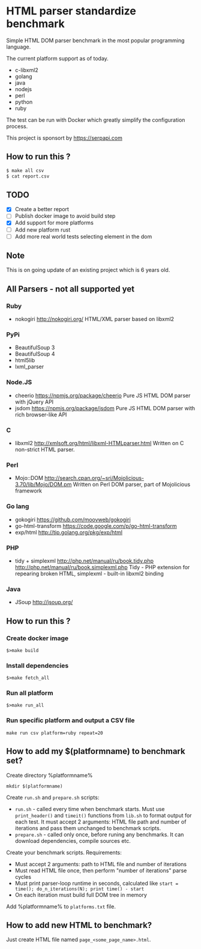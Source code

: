 HTML parser standardize benchmark
======================

Simple HTML DOM parser benchmark in the most popular programming language.

The current platform support as of today.
 * c-libxml2
 * golang
 * java
 * nodejs
 * perl
 * python
 * ruby

The test can be run with Docker which greatly simplify the configuration process.

This project is sponsort by https://serpapi.com

How to run this ?
---
```bash
$ make all csv
$ cat report.csv
```

TODO
---
 - [x] Create a better report
 - [ ] Publish docker image to avoid build step
 - [x] Add support for more platforms
 - [ ] Add new platform rust
 - [ ] Add more real world tests selecting element in the dom
 
Note
---
This is on going update of an existing project which is 6 years old.

All Parsers - not all supported yet
---

### Ruby

* nokogiri
  http://nokogiri.org/
  HTML/XML parser based on libxml2

### PyPi

* BeautifulSoup 3
* BeautifulSoup 4
* html5lib
* lxml_parser

### Node.JS

* cheerio
  https://npmjs.org/package/cheerio
  Pure JS HTML DOM parser with jQuery API
* jsdom
  https://npmjs.org/package/jsdom
  Pure JS HTML DOM parser with rich browser-like API

### C

* libxml2
  http://xmlsoft.org/html/libxml-HTMLparser.html
  Written on C non-strict HTML parser.

### Perl

* Mojo::DOM
  http://search.cpan.org/~sri/Mojolicious-3.70/lib/Mojo/DOM.pm
  Written on Perl DOM parser, part of Mojolicious framework

### Go lang

* gokogiri
  https://github.com/moovweb/gokogiri
* go-html-transform
  https://code.google.com/p/go-html-transform
* exp/html
  http://tip.golang.org/pkg/exp/html

### PHP

* tidy + simplexml
  http://php.net/manual/ru/book.tidy.php http://php.net/manual/ru/book.simplexml.php
  Tidy - PHP extension for repearing broken HTML, simplexml - built-in libxml2 binding


### Java

* JSoup http://jsoup.org/


How to run this ?
-----------

### Create docker image
```
$>make build
```

### Install dependencies
```
$>make fetch_all
```

### Run all platform
```
$>make run_all
```

### Run specific platform and output a CSV file

```
make run csv platform=ruby repeat=20
```


How to add my $(platformname) to benchmark set?
----------------------------------------------

Create directory %platformname%

    mkdir $(platformname)

Create `run.sh` and `prepare.sh` scripts:

* `run.sh` - called every time when benchmark starts. Must use `print_header()`
  and `timeit()` functions from `lib.sh` to format output for each test.
  It must accept 2 arguments: HTML file path and number of iterations and pass
  them unchanged to benchmark scripts.
* `prepare.sh` - called only once, before runing any benchmarks. It can download
  dependencies, compile sources etc.

Create your benchmark scripts. Requirements:

* Must accept 2 arguments: path to HTML file and number of iterations
* Must read HTML file once, then perform "number of iterations" parse cycles
* Must print parser-loop runtime in seconds, calculated like
  `start = time(); do_n_iterations(N); print time() - start`
* On each iteration must build full DOM tree in memory

Add %platformname% to `platforms.txt` file.

How to add new HTML to benchmark?
---------------------------------

Just create HTML file named `page_<some_page_name>.html`.
